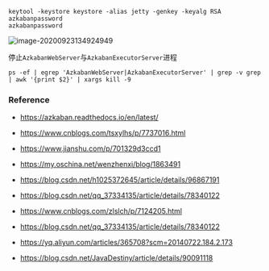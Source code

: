 







```
keytool -keystore keystore -alias jetty -genkey -keyalg RSA
azkabanpassword
azkabanpassword
```

![image-20200923134924949](D:\Dev\SrcCode\spring-boot-climbing\data-climbing-manuscripts\src\main\install\linux\Azkaban部署安装教程.assets\image-20200923134924949.png)

停止`AzkabanWebServer`与`AzkabanExecutorServer`进程

```shell
ps -ef | egrep 'AzkabanWebServer|AzkabanExecutorServer' | grep -v grep | awk '{print $2}' | xargs kill -9
```





### Reference

- https://azkaban.readthedocs.io/en/latest/

- https://www.cnblogs.com/tsxylhs/p/7737016.html
- https://www.jianshu.com/p/701329d3ccd1
- https://my.oschina.net/wenzhenxi/blog/1863491
- https://blog.csdn.net/h1025372645/article/details/96867191
- https://blog.csdn.net/qq_37334135/article/details/78340122

- https://www.cnblogs.com/zlslch/p/7124205.html
- https://blog.csdn.net/qq_37334135/article/details/78340122
- https://yq.aliyun.com/articles/365708?scm=20140722.184.2.173
- https://blog.csdn.net/JavaDestiny/article/details/90091118